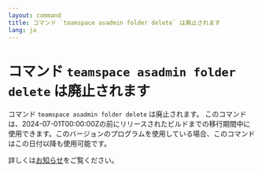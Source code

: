 ```yaml
---
layout: command
title: コマンド `teamspace asadmin folder delete` は廃止されます
lang: ja
---
```


# コマンド `teamspace asadmin folder delete` は廃止されます

コマンド `teamspace asadmin folder delete` は廃止されます。
このコマンドは、2024-07-01T00:00:00Zの前にリリースされたビルドまでの移行期間中に使用できます。このバージョンのプログラムを使用している場合、このコマンドはこの日付以降も使用可能です。

詳しくは[お知らせ](https://github.com/watermint/toolbox/discussions/796)をご覧ください。



